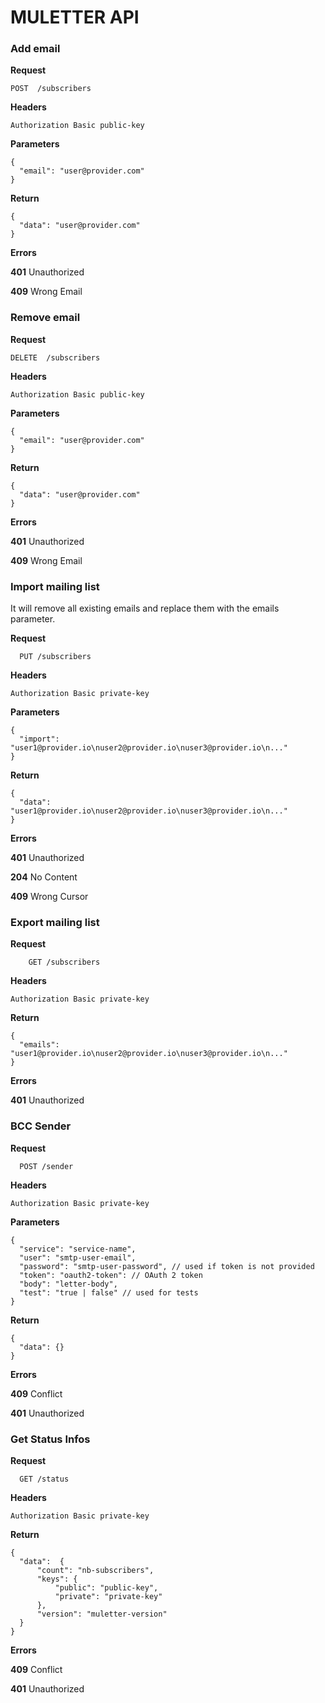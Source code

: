 # MULETTER API
### Add email

**Request**

    POST  /subscribers


**Headers**

    Authorization Basic public-key
    

**Parameters**

    {
      "email": "user@provider.com"
    }

**Return**

    {
      "data": "user@provider.com"
    }


**Errors**

**401** Unauthorized

**409** Wrong Email


### Remove email

**Request**

    DELETE  /subscribers

**Headers**

    Authorization Basic public-key

**Parameters**

    {
      "email": "user@provider.com"
    }

**Return**

    {
      "data": "user@provider.com"
    }


**Errors**

**401** Unauthorized

**409** Wrong Email


### Import mailing list

It will remove all existing emails and replace them with the emails parameter.

**Request**

      PUT /subscribers

**Headers**

    Authorization Basic private-key

**Parameters**

    {
      "import":  "user1@provider.io\nuser2@provider.io\nuser3@provider.io\n..."
    }

**Return**

    {
      "data":  "user1@provider.io\nuser2@provider.io\nuser3@provider.io\n..."
    }

**Errors**

**401** Unauthorized

**204** No Content

**409** Wrong Cursor


### Export mailing list

**Request**

        GET /subscribers

**Headers**

    Authorization Basic private-key

**Return**

    {
      "emails":  "user1@provider.io\nuser2@provider.io\nuser3@provider.io\n..."
    }

**Errors**

**401** Unauthorized


### BCC Sender

**Request**

      POST /sender

**Headers**

    Authorization Basic private-key

**Parameters**

    {
      "service": "service-name",
      "user": "smtp-user-email",
      "password": "smtp-user-password", // used if token is not provided
      "token": "oauth2-token": // OAuth 2 token
      "body": "letter-body",
      "test": "true | false" // used for tests
    }

**Return**

    {
      "data": {}
    }

**Errors**

**409** Conflict

**401** Unauthorized


### Get Status Infos

**Request**

      GET /status

**Headers**

    Authorization Basic private-key

**Return**

    {
      "data":  {
          "count": "nb-subscribers",
          "keys": {
              "public": "public-key",
              "private": "private-key"
          },
          "version": "muletter-version"
      }
    }

**Errors**

**409** Conflict

**401** Unauthorized